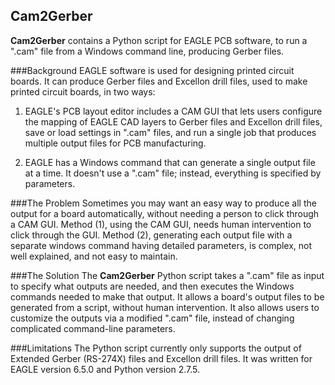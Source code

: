 Cam2Gerber
----------

**Cam2Gerber** contains a Python script for EAGLE PCB software, to run a ".cam" file from a Windows command line, producing Gerber files.

###Background
EAGLE software  is used for designing printed circuit boards.  It can produce Gerber files and Excellon drill files, used to make printed circuit boards, in two ways:

1. EAGLE's PCB layout editor includes a CAM GUI that lets users configure the mapping of EAGLE CAD layers to Gerber files and Excellon drill files, save or load settings in ".cam" files, and run a single job that produces multiple output files for PCB manufacturing.

2. EAGLE has a Windows command that can generate a single output file at a time. It doesn't use a ".cam" file; instead, everything is specified by parameters.

###The Problem
Sometimes you may want an easy way to produce all the output for a board automatically, without needing a person to click through a CAM GUI.  Method (1), using the CAM GUI, needs human intervention to click through the GUI.  Method (2), generating each output file with a separate windows command having detailed parameters, is complex, not well explained, and not easy to maintain.

###The Solution
The **Cam2Gerber** Python script takes a ".cam" file as input to specify what outputs are needed, and then executes the Windows commands needed to make that output.  It allows a board's output files to be generated from a script, without human intervention.  It also allows users to customize the outputs via a modified ".cam" file, instead of changing complicated command-line parameters.

###Limitations
The Python script currently only supports the output of Extended Gerber (RS-274X) files and Excellon drill files.  It was written for EAGLE version 6.5.0 and Python version 2.7.5.

